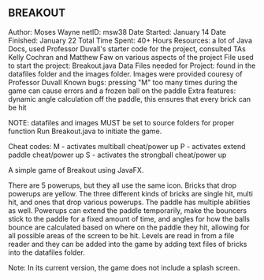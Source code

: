 ## BREAKOUT
Author: Moses Wayne
netID: msw38
Date Started: January 14
Date Finished: January 22
Total Time Spent: 40+ Hours
Resources:  a lot of Java Docs, used Professor Duvall's starter code for the project, consulted TAs Kelly Cochran and Matthew Faw on various aspects of the project
File used to start the project: Breakout.java
Data Files needed for Project: found in the datafiles folder and the images folder. Images were provided couresy of Professor Duvall
Known bugs: pressing "M" too many times during the game can cause errors and a frozen ball on the paddle
Extra features: dynamic angle calculation off the paddle, this ensures that every brick can be hit


NOTE: datafiles and images MUST be set to source folders for proper function
Run Breakout.java to initiate the game.

Cheat codes:
M - activates multiball cheat/power up
P - activates extend paddle cheat/power up
S - activates the strongball cheat/power up

A simple game of Breakout using JavaFX. 

There are 5 powerups, but they all use the same icon. Bricks that drop powerups
are yellow. The three different kinds of bricks are single hit, multi hit, and 
ones that drop various powerups. The paddle has multiple abilities as well. 
Powerups can extend the paddle temporarily, make the bouncers stick to the paddle 
for a fixed amount of time, and angles for how the balls bounce are calculated 
based on where on the paddle they hit, allowing for all possible areas of the 
screen to be hit. Levels are read in from a file reader and they can be added into
the game by adding text files of bricks into the datafiles folder.

Note: In its current version, the game does not include a splash screen.
